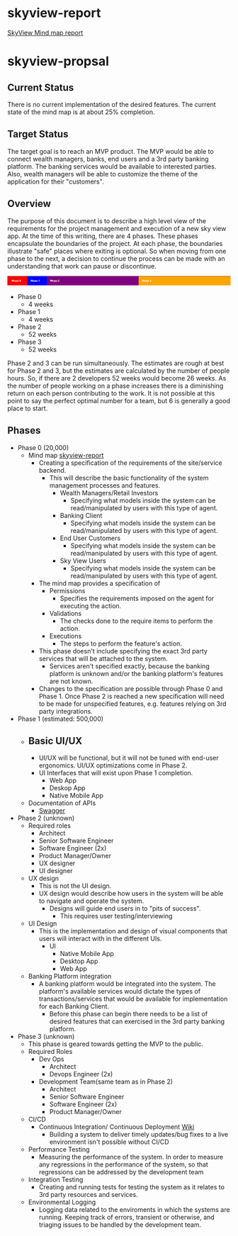 # skyview-report

[SkyView Mind map report](https://mephisto83.github.io/skyview-report/)


# skyview-propsal

## Current Status

There is no current implementation of the desired features. The current state of the mind map is at about 25% completion.

## Target Status

The target goal is to reach an MVP product. The MVP would be able to connect wealth managers, banks, end users and a 3rd party banking platform. The banking services would be available to interested parties. Also, wealth managers will be able to customize the theme of the application for their "customers".

## Overview
The purpose of this document is to describe a high level view of the requirements for the project management and execution of a new sky view app. At the time of this writing, there are 4 phases. These phases encapsulate the boundaries of the project. At each phase, the boundaries illustrate "safe" places where exiting is optional. So when moving from one phase to the next, a decision to continue the process can be made with an understanding that work can pause or discontinue. 


 ![Timeline](timeline.png)

- Phase 0
    - 4 weeks
- Phase 1
    - 4 weeks
- Phase 2
    - 52 weeks
- Phase 3
    - 52 weeks

Phase 2 and 3 can be run simultaneously. The estimates are rough at best for Phase 2 and 3, but the estimates are calculated by the number of people hours. So, if there are 2 developers 52 weeks would become 26 weeks. As the number of people working on a phase increases there is a diminishing return on each person contributing to the work. It is not possible at this point to say the perfect optimal number for a team, but 6 is generally a good place to start.

## Phases

-   Phase 0 (20,000)
    - Mind map [skyview-report](https://mephisto83.github.io/skyview-report/)
        - Creating a specification of the requirements of the site/service backend.
            - This will describe the basic functionality of the system management processes and features.
                -   Wealth Managers/Retail Investors
                    - Specifying what models inside the system can be read/manipulated by users with this type of agent.
                -   Banking Client
                    - Specifying what models inside the system can be read/manipulated by users with this type of agent.
                -   End User Customers
                    - Specifying what models inside the system can be read/manipulated by users with this type of agent.
                -   Sky View Users
                    - Specifying what models inside the system can be read/manipulated by users with this type of agent.
        - The mind map provides a specification of
            - Permissions
                - Specifies the requirements imposed on the agent for executing the action.
            - Validations
                - The checks done to the require items to perform the action.
            - Executions
                - The steps to perform the feature's action.
        - This phase doesn't include specifying the exact 3rd party services that will be attached to the system.
            - Services aren't specified exactly, because the banking platform is unknown and/or the banking platform's features are not known.
        - Changes to the specification are possible through Phase 0 and Phase 1. Once Phase 2 is reached a new specification will need to be made for unspecified features, e.g. features relying on 3rd party integrations.
-   Phase 1 (estimated: 500,000)
    - Basic UI/UX
        - 
        - UI/UX will be functional, but it will not be tuned with end-user ergonomics. UI/UX optimizations come in Phase 2. 
        - UI Interfaces that will exist upon Phase 1 completion.
            - Web App
            - Deskop App
            - Native Mobile App
    - Documentation of APIs
        - [Swagger](https://swagger.io/)
-   Phase 2 (unknown)
    - Required roles
        - Architect
        - Senior Software Engineer
        - Software Engineer (2x)
        - Product Manager/Owner
        - UX designer
        - UI designer
    -   UX design
        - This is not the UI design.
        - UX design would describe how users in the system will be able to navigate and operate the system.
            - Designs will guide end users in to "pits of success".
                - This requires user testing/interviewing
    - UI Design
        - This is the implementation and design of visual components that users will interact with in the different UIs.
            - UI
                - Native Mobile App
                - Desktop App
                - Web App
    -   Banking Platform integration
        - A banking platform would be integrated into the system. The platform's available services would dictate the types of transactions/services that would be available for implementation for each Banking Client.
            - Before this phase can begin there needs to be a list of desired features that can exercised in the 3rd party banking platform.
-   Phase 3 (unknown)
    - This phase is geared towards getting the MVP to the public.
    - Required Roles
        - Dev Ops
            - Architect
            - Devops Engineer (2x)
        - Development Team(same team as in Phase 2)
            - Architect
            - Senior Software Engineer
            - Software Engineer (2x)
            - Product Manager/Owner
    - CI/CD
        - Continuous Integration/ Continuous Deployment [Wiki](https://en.wikipedia.org/wiki/CI/CD)
            - Building a system to deliver timely updates/bug fixes to a live environment isn't possible without CI/CD
    - Performance Testing
        - Measuring the performance of the system. In order to measure any regressions in the performance of the system, so that regressions can be addressed by the development team 
    - Integration Testing
        - Creating and running tests for testing the system as it relates to 3rd party resources and services. 
    - Environmental Logging
        - Logging data related to the enviroments in which the systems are running. Keeping track of errors, transient or otherwise, and triaging issues to be handled by the development team.